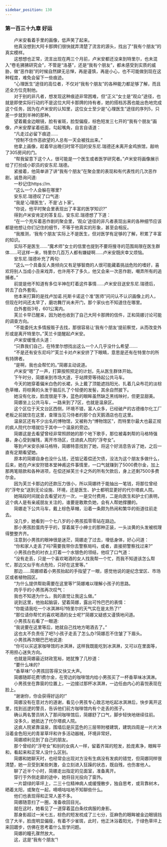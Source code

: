 ```yaml
---
sidebar_position: 130
---
```

### 第一百三十九章 好运  


　　卢米安看着手里的画像，低声笑了起来。  
　　他真没想到大阿卡那牌们很快就弄清楚了流言的源头，找出了“我有个朋友”的真实模样。  
　　这想想也正常，流言出现在两三个月前，卢米安都还没来到特里尔，也未混入“卷毛狒狒研究会”，不管是“洛基”，还是“我有个朋友”，都未感受到实质的威胁，做“恶作剧”的时候自然肆无忌惮，再是谨慎，再是小心，也不可能做到现在这种程度，难免会留下一些痕迹。  
　　“心理医生”途径的高位者，不仅对“我有个朋友”的各种能力都足够了解，而且还全方位克制他。  
　　对于别的非凡者，想发现这种痕迹非常困难，但“正义”女士是“观众”途径，也就是即使实际行动的不是这位大阿卡那牌的持有者，她的搭档苏茜也能出色地完成这个任务，因为在卢米安的认知里，这位女士至少是“心理医生”途径的序列5，只差一步就到半神的那种。  
　　望着戴金边眼镜，脸有雀斑，脸型偏瘦，棕色短发三七开的“我有个朋友”画像，卢米安摩挲着纸面，勾起嘴角，自言自语道：  
　　“凡走过必留下痕迹.…..  
　　“控制不住作恶欲望的人总有一天会被找出来。”  
　　他拿上画像，趁着早出晚归时常不回的安东尼.瑞德还未离开金鸡旅馆，敲响了305房间的门。  
　　“帮我留意下这个人，很可能是一个医生或者医学研究者。”卢米安将画像展示给了打扮成小职员的安东尼.瑞德。  
　　紧接着，他简单讲了讲“我有个朋友”在聚会里的表现和有代表性的几次恶作剧，诚恳询问道:  
　　一秒记住https://m.  
　　“这么一个人会躲在哪里?  
　　安东尼.瑞德叹了口气道:  
　　“我是‘心理医生’，不是‘占卜家’。  
　　“你说，他平时聚会里表现出了丰富的医学知识?”  
　　得到卢米安肯定的答复后，安东尼.瑞德想了下道：  
　　“在一个充斥着恶作剧的聚会里，‘观众’途径的非凡者表现出来的各种细节应该都是他想让你们记住的细节，不等于他真实的形象，甚至会相反。  
　　“我推测，‘我有个朋友’实际上不是医生，但对医学有足够的了解，积累了丰富的知识。  
　　实际不是医生……“魔术师”女士的信里也提到不要将搜寻的范围局限在医生群体……可这样一来，特里尔几百万人都有嫌疑啊……卢米安既庆幸又烦恼。  
　　安东尼.瑞德补充了两句:  
　　“这么一个具备反人类倾向又有足够智商的人很可能藏着挑战危险的嗜好，喜欢将别人当成小丑来戏弄，也许用不了多久，他又会来一次恶作剧，嘲弄所有的追捕者。”  
　　前提是他不知道有多位半神在盯着这件事情……卢米安目送安东尼.瑞德后，转去了白外套街。  
　　他本来打算的是找卢加诺.托斯卡诺这个准“医师”问问认不认识画像上的人，但现在时间还太早了，磨坊舞厅尚未开门，那个家伙也不知道住在哪里。  
　　白外套街3号，601公寓内。  
　　芙兰卡早已醒来，因为她也收到了自己大阿卡那牌的信件，正和简娜讨论可能的调查方向。  
　　“不能委托太多情报贩子去找，那很容易让‘我有个朋友’提前察觉，从而改变外形或是离开特里尔。”芙兰卡提醒起卢米安。  
　　卢米安缓慢点头道：  
　　“只靠我们自己，在特里尔想找出这么一个人几乎没什么希望.…...  
　　“不是还有安东尼吗?”芙兰卡对卢米安挤了下眼睛，意思是还有在特里尔的所有持牌者。  
　　“是啊，我也会帮忙的。”简娜主动说道。  
　　卢米安“嗯”了一声，打算按照预定的计划，先从医生群体开始。  
　　下午时分，简娜来到市场大道，于站牌旁等待起公共马车。  
　　今天的她穿着偏米白色的长裙，头上戴了顶能遮挡阳光、扎着几朵布花的淡棕色草帽，将棕黄的头发于脑后扎了个轻便的发髻，其余自然披下。  
　　她没有化妆，脸庞很是干净，蓝色的眼眸虽然缺乏黑线映衬，但更显甜美。  
　　简娜坐上公共马车，一路来到了7区，也就是温泉区。  
　　这个区位于天文台区西侧，环境不错，富人众多，已经破产的古德维尔化工厂老板之前就住在这里，查理当见习侍者的那个白天鹅酒店也在这里。  
　　温泉区还有不少出名的博物馆，又被称为“博物馆区”，而特里尔最大也最正规的疯人院代尔塔就位于其中一个温泉的旁边。  
　　简娜这是去看望曾经非常照顾她的那个地下歌手，那位被毒刺帮的马格特强暴，身心受到摧残，离开市场区，住进疯人院的“浮夸女”。  
　　等到卢米安杀掉马格特，简娜特意找到了她，将这个好消息告诉了她，之后一直有定期看望她。  
　　原本的简娜自身也没什么钱，还惦记着偿还欠债，没法为这个朋友多做什么，后来，她在卢米安狩猎本堂神甫这件事情里，一口气就赚到了5000费尔金，加上那两笔赔款和各种进项，在偿还掉芙兰卡之外的所有欠款后，身上还剩7500多费尔金。  
　　因为芙兰卡那边的还款压力很小，所以简娜终于能抽出一笔钱，将那位曾经的“浮夸女”送到无论设施、环境，还是医生、护士都明显更好的代尔塔疯人院。  
　　她隔段时间就会去看望对方一次，一是交付费用，二是向医生和护士们表明，这个病人是有亲戚朋友关注的，谁要是敢欺负她，会有人帮她撑腰的。  
　　简娜走下公共马车，戴上棕色草帽，沿着一条颇为热闹和繁华的街道往前走去。  
　　没几步，她看到一个七八岁的小男孩孤零零站在路边。  
　　那小男孩脸蛋肉乎乎的，穿着属于小绅士的那种正装，一头淡黄的头发被梳理得整整齐齐。  
　　注意到小男孩的眼神很是迷茫，简娜走了过去，埋低身体，好心问道：  
　　“你和家人走丢了吗?需要我带你去警察局吗，或者，直接把警察找过来?”  
　　小男孩白色的衬衣上打着一个水银色的领结，他叹了口气道：  
　　“没有走丢，只是一个喜欢喝酒的女人找我帮一个忙，而我不知道该怎么帮忙，那边又似乎有点危险，只好在这里等。”  
　　那边……简娜顺着小男孩抬起的手指望了一眼，感觉他说的是纪念堂区、市场区或者植物园区。  
　　“为什么提供帮助需要在这里等?”简娜难以理解小孩子的思路。  
　　肉乎乎的小男孩再次叹气：  
　　我也不知道为什么，我的直觉让我这么做。”  
　　说到这里，他抬起脑袋，望着简娜，露出可怜巴巴的表情：  
　　“你能请我吃一个冰淇淋吗?特里尔的天气实在是太热了!”  
　　“那位请你帮忙的喜欢喝酒的女士呢?”简娜又疑惑又谨慎地问道。  
　　小男孩左右看了一眼道:  
　　“我说要在这里等后，她就自己找地方喝酒去了。”  
　　这也太不负责任了吧?小孩子走丢了怎么办?简娜忍不住皱了下眉头。  
　　小男孩再次眼巴巴地说道:  
　　“你可以买这家咖啡馆的冰淇淋，这样我既能吃到冰淇淋，又可以在里面等，不用担心迷失方向。  
　　也就是简娜最近财政宽裕，她犹豫了几秒道：  
　　“要什么味的?  
　　“香草味!”小男孩回答得又快又大声。  
　　简娜随即花费1费尔金，在旁边的咖啡馆内给小男孩买了一杯香草味冰淇淋。  
　　小男孩坐在靠窗的位置上，一边接过那杯冰淇淋，一边任由内心的喜悦表现在脸上。  
　　“谢谢你，你会获得好运的!”  
　　简娜没有在意对方的道谢，看见小男孩专心致志地吃起冰淇淋后，快步离开这里，找到巡逻的警员，告诉他们前方咖啡馆内有个走丢的孩子。  
　　确认两名警员转入了那间咖啡馆后，简娜舒了口气，脚步轻快地继续往前。  
　　没多久，她抵达了代尔塔疯人院。  
　　这疯人院紧靠温泉，围墙后是灰蓝色的三层带附楼建筑，建筑四周是一片片沐浴着金色阳光的青翠草坪和许多活动器械，环境非常好。  
　　简娜顺利见到了自己的朋友。  
　　那个曾经的“浮夸女”和别的女病人一样，留着齐耳的短发，脸庞素净，眼眸平和，看起来和正常人没什么区别。  
　　简娜和她聊天时，也经常会出现对方没有生病没有发疯的错觉，但简娜同样很清楚，她一旦受到某些刺激，会立刻进入狂躁的状态，既自残，也伤害他人。  
　　聊了近半个小时，简娜走出指定的见面室，准备离开。  
　　穿行于外侧走廊的途中，她将目光投向了窗外。  
　　一片碧绿的草坪上，二三十位精神病人或缓慢散步，独自思考，或背靠树木，晒着太阳，或聚在一起，嘀嘀咕咕地不知聊些什么。  
　　他们也表现得和正常人差不多。  
　　简娜随意扫了一圈，准备收回目光。  
　　就在这时，她看见了一道穿着蓝白条纹病服的身影。  
　　那身影超过一米七五，棕色的短发梳成了三七分，亚麻色的眼眸被金边眼镜挡住了大半，脸庞明显偏瘦，有着不少雀斑，此时，他正沐浴着阳光，于绿色草坪上来回踱步，仿佛在思考着什么哲学问题。  
　　简娜的瞳孔骤然放大。  
　　这，这是“我有个朋友”!  
